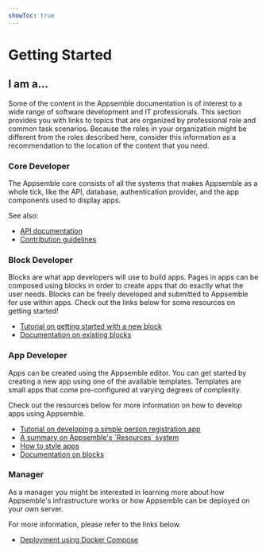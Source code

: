 ```yaml
---
showToc: true
---
```


# Getting Started

## I am a...

Some of the content in the Appsemble documentation is of interest to a wide range of software
development and IT professionals. This section provides you with links to topics that are organized
by professional role and common task scenarios. Because the roles in your organization might be
different from the roles described here, consider this information as a recommendation to the
location of the content that you need.

### Core Developer

The Appsemble core consists of all the systems that makes Appsemble as a whole tick, like the API,
database, authentication provider, and the app components used to display apps.

See also:

- [API documentation](https://staging.appsemble.app/api-explorer)
- [Contribution guidelines](https://gitlab.com/appsemble/appsemble/blob/master/CONTRIBUTING.md)

### Block Developer

Blocks are what app developers will use to build apps. Pages in apps can be composed using blocks in
order to create apps that do exactly what the user needs. Blocks can be freely developed and
submitted to Appsemble for use within apps. Check out the links below for some resources on getting
started!

- [Tutorial on getting started with a new block](developing-blocks.md)
- [Documentation on existing blocks](blocks/blocks.md)

### App Developer

Apps can be created using the Appsemble editor. You can get started by creating a new app using one
of the available templates. Templates are small apps that come pre-configured at varying degrees of
complexity.

Check out the resources below for more information on how to develop apps using Appsemble.

- [Tutorial on developing a simple person registration app](app-development.md)
- [A summary on Appsemble's ´Resources´ system](appsemble-resources.md")
- [How to style apps](theming.md)
- [Documentation on blocks](blocks/blocks.md)

### Manager

As a manager you might be interested in learning more about how Appsemble's infrastructure works or
how Appsemble can be deployed on your own server.

For more information, please refer to the links below.

- [Deployment using Docker Compose](deployment-using-docker-compose.md)
